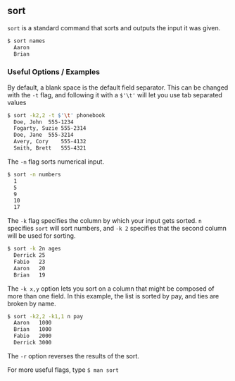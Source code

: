 ---
---

sort
--
`sort` is a standard command that sorts and outputs the input it was given.  

<!-- minimal example -->
~~~ bash
$ sort names
  Aaron
  Brian
~~~

<!--more-->

### Useful Options / Examples

By default, a blank space is the default field separator. This can be changed with the `-t` flag, and following it with a `$'\t'` will let you use tab separated values

~~~ bash 
$ sort -k2,2 -t $'\t' phonebook 
  Doe, John	 555-1234
  Fogarty, Suzie 555-2314
  Doe, Jane	 555-3214
  Avery, Cory	 555-4132
  Smith, Brett	 555-4321
~~~

The `-n` flag sorts numerical input.

~~~ bash
$ sort -n numbers
  1
  5
  9
  10
  17
~~~

The `-k` flag specifies the column by which your input gets sorted. `n` specifies `sort` will sort numbers, and `-k 2` 
specifies that the second column will be used for sorting.

~~~ bash
$ sort -k 2n ages
  Derrick 25
  Fabio   23
  Aaron   20
  Brian   19
~~~

The `-k x,y` option lets you sort on a column that might be composed of more 
than one field. In this example, the list is sorted by pay, and ties are broken by name.

~~~ bash
$ sort -k2,2 -k1,1 n pay
  Aaron   1000
  Brian   1000
  Fabio   2000
  Derrick 3000
~~~

The `-r` option reverses the results of the sort.

For more useful flags, type `$ man sort`
